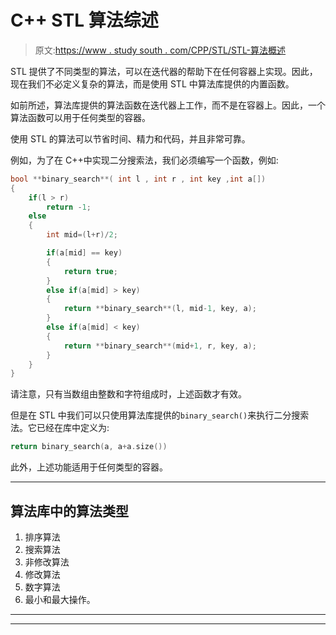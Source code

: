 # C++ STL 算法综述

> 原文:[https://www . study south . com/CPP/STL/STL-算法概述](https://www.studytonight.com/cpp/stl/stl-overview-of-algorithms)

STL 提供了不同类型的算法，可以在迭代器的帮助下在任何容器上实现。因此，现在我们不必定义复杂的算法，而是使用 STL 中算法库提供的内置函数。

如前所述，算法库提供的算法函数在迭代器上工作，而不是在容器上。因此，一个算法函数可以用于任何类型的容器。

使用 STL 的算法可以节省时间、精力和代码，并且非常可靠。

例如，为了在 C++中实现二分搜索法，我们必须编写一个函数，例如:

```cpp
bool **binary_search**( int l , int r , int key ,int a[])
{
    if(l > r)
        return -1;
    else
    {
        int mid=(l+r)/2;

        if(a[mid] == key) 
        {
            return true;
        }
        else if(a[mid] > key) 
        {
            return **binary_search**(l, mid-1, key, a);
        }
        else if(a[mid] < key) 
        {
            return **binary_search**(mid+1, r, key, a);
        }
    }
} 
```

请注意，只有当数组由整数和字符组成时，上述函数才有效。

但是在 STL 中我们可以只使用算法库提供的`binary_search()`来执行二分搜索法。它已经在库中定义为:

```cpp
return binary_search(a, a+a.size())
```

此外，上述功能适用于任何类型的容器。

* * *

## 算法库中的算法类型

1.  排序算法
2.  搜索算法
3.  非修改算法
4.  修改算法
5.  数字算法
6.  最小和最大操作。

* * *

* * *